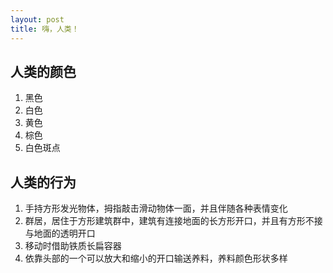 ```yaml
---
layout: post
title: 嗨，人类！
---
```


## 人类的颜色
1. 黑色
2. 白色
3. 黄色
4. 棕色
5. 白色斑点


## 人类的行为
1. 手持方形发光物体，拇指敲击滑动物体一面，并且伴随各种表情变化
2. 群居，居住于方形建筑群中，建筑有连接地面的长方形开口，并且有方形不接与地面的透明开口
3. 移动时借助铁质长扁容器
4. 依靠头部的一个可以放大和缩小的开口输送养料，养料颜色形状多样

